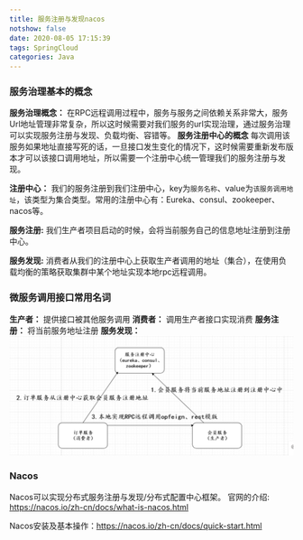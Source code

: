```yaml
---
title: 服务注册与发现nacos
notshow: false
date: 2020-08-05 17:15:39
tags: SpringCloud
categories: Java
---
```

<meta name="referrer" content="no-referrer" />

### 服务治理基本的概念
**服务治理概念：**
在RPC远程调用过程中，服务与服务之间依赖关系非常大，服务Url地址管理非常复杂，所以这时候需要对我们服务的url实现治理，通过服务治理可以实现服务注册与发现、负载均衡、容错等。
**服务注册中心的概念**
每次调用该服务如果地址直接写死的话，一旦接口发生变化的情况下，这时候需要重新发布版本才可以该接口调用地址，所以需要一个注册中心统一管理我们的服务注册与发现。

<!-- more -->

**注册中心：**
我们的服务注册到我们注册中心，key为`服务名称`、value为`该服务调用地址`，该类型为集合类型。常用的注册中心有：Eureka、consul、zookeeper、nacos等。

**服务注册:**
我们生产者项目启动的时候，会将当前服务自己的信息地址注册到注册中心。

**服务发现:**
消费者从我们的注册中心上获取生产者调用的地址（集合），在使用负载均衡的策略获取集群中某个地址实现本地rpc远程调用。

### 微服务调用接口常用名词

**生产者：** 提供接口被其他服务调用
**消费者：** 调用生产者接口实现消费
**服务注册：** 将当前服务地址注册
**服务发现：** 
![微服务调用接口常用名词](服务注册与发现nacos/1.png)
### Nacos
Nacos可以实现分布式服务注册与发现/分布式配置中心框架。
官网的介绍: https://nacos.io/zh-cn/docs/what-is-nacos.html

Nacos安装及基本操作：https://nacos.io/zh-cn/docs/quick-start.html